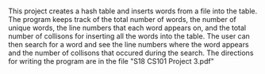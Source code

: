 # 
This project creates a hash table and inserts words from a file into the table. The program keeps track of the total number of words, the number of unique words, the line numbers that each word appears on, and the total number of collisons for inserting all the words into the table. The user can then search for a word and see the line numbers where the word appears and the number of collisons that occured during the search.
The directions for writing the program are in the file "S18 CS101 Project 3.pdf"
